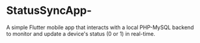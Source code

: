 # StatusSyncApp-
A simple Flutter mobile app that interacts with a local PHP-MySQL backend to monitor and update a device's status (0 or 1) in real-time.
